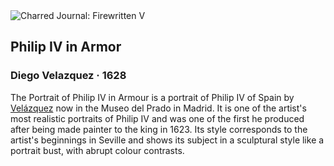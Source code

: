 <div class="artwork-of-the-day">
  <div class="container">
    <div class="img-wrapper">
      <img
        src="https://uploads5.wikiart.org/00142/images/diego-velazquez/philip-iv-in-armor.jpg!Large.jpg"
        alt="Charred Journal: Firewritten V" />
    </div>
    <div class="artwork-detail">
      <div class="artwork-origin"> 
        <h2 class="artwork-name">Philip IV in Armor</h2>
        <h3 class="artist">
          Diego Velazquez
                    ·  1628
        </h3>
      </div>
      <p class="description">
        <span class="artwork-description-text ng-binding" ng-bind-html="viewModel.ArtworkOfTheDay.Description | unsafe">The Portrait of Philip IV in Armour is a portrait of Philip IV of Spain by <a target="_blank" href="/en/diego-velazquez">Velázquez</a> now in the Museo del Prado in Madrid. It is one of the artist's most realistic portraits of Philip IV and was one of the first he produced after being made painter to the king in 1623. Its style corresponds to the artist's beginnings in Seville and shows its subject in a sculptural style like a portrait bust, with abrupt colour contrasts.</span>
                        <div class="text-shadow-container ng-hide" ng-show="showShadow"></div>
      </p>
    </div>
  </div>

</div>
